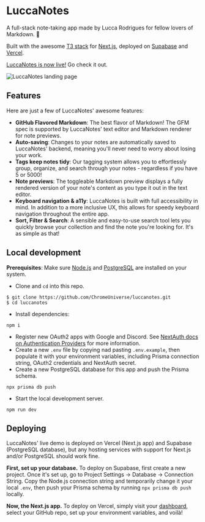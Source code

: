 # LuccaNotes

A full-stack note-taking app made by Lucca Rodrigues for fellow lovers of Markdown. 💙

Built with the awesome [T3 stack](https://create.t3.gg/) for [Next.js](https://nextjs.org/), deployed on [Supabase](https://supabase.com/) and [Vercel](https://vercel.com/).

[LuccaNotes is now live!](https://luccanotes.vercel.app/) Go check it out.

![LuccaNotes landing page](https://blaring.net/images/portfolio/luccanotes/landing-page.png)

## Features

Here are just a few of LuccaNotes' awesome features:

- **GitHub Flavored Markdown**: The best flavor of Markdown! The GFM spec is supported by LuccaNotes' text editor and Markdown renderer for note previews.
- **Auto-saving**: Changes to your notes are automatically saved to LuccaNotes' backend, meaning you'll never need to worry about losing your work.
- **Tags keep notes tidy**: Our tagging system allows you to effortlessly group, organize, and search through your notes - regardless if you have 5 or 5000!
- **Note previews**: The toggleable Markdown preview displays a fully rendered version of your note's content as you type it out in the text editor.
- **Keyboard navigation & a11y**: LuccaNotes is built with full accessibility in mind. In addition to a more inclusive UX, this allows for speedy keyboard navigation throughout the entire app.
- **Sort, Filter & Search**: A sensible and easy-to-use search tool lets you quickly browse your collection and find the note you're looking for. It's as simple as that!

## Local development

**Prerequisites**: Make sure [Node.js](https://nodejs.org/) and [PostgreSQL](https://www.postgresql.org/) are installed on your system.

- Clone and `cd` into this repo. 
```
$ git clone https://github.com/ChromeUniverse/luccanotes.git
$ cd luccanotes
```
- Install dependencies:
```
npm i
```
- Register new OAuth2 apps with Google and Discord. See [NextAuth docs on Authentication Providers](https://next-auth.js.org/providers/) for more information.
- Create a new `.env` file by copying nad pasting `.env.example`, then populate it with your environment variables, including Prisma connection string, OAuth2 credentials and NextAuth secret.
- Create a new PostgreSQL database for this app and push the Prisma schema.
```
npx prisma db push
```
- Start the local development server.
```
npm run dev
```

## Deploying

LuccaNotes' live demo is deployed on Vercel (Next.js app) and Supabase (PostgreSQL database), but any hosting services with support for Next.js and/or PostgreSQL should work fine.

**First, set up your database.** To deploy on Supabase, first create a new project. Once it's set up, go to Project Settings -> Database -> Connection String. Copy the Node.js connection string and temporarily change it your local `.env`, then push your Prisma schema by running `npx prisma db push` locally.

**Now, the Next.js app.** To deploy on Vercel, simply visit your [dashboard](https://vercel.com/dashboard), select your GitHub repo, set up your environment variables, and voilà! 